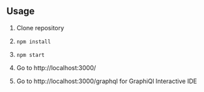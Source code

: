 ## Usage
1. Clone repository

2. ```npm install```

3. ```npm start```

4. Go to http://localhost:3000/

5. Go to http://localhost:3000/graphql for GraphiQl Interactive IDE
